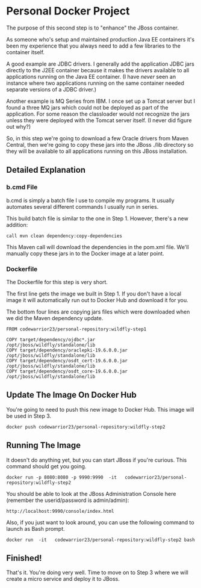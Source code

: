 # Personal Docker Project

The purpose of this second step is to "enhance" the JBoss container.

As someone who's setup and maintained production Java EE containers it's been my experience that you always need to add a few libraries to the container itself.

A good example are JDBC drivers.  I generally add the application JDBC jars directly to the J2EE container because it makes the drivers available to all applications running on the Java EE container.  (I have *never* seen an instance where two applications running on the same container needed separate versions of a JDBC driver.)

Another example is MQ Series from IBM.  I once set up a Tomcat server but I found a three MQ jars which could not be deployed as part of the application.  For some reason the classloader would not recognize the jars unless they were deployed with the Tomcat server itself.  (I never did figure out why?)

So, in this step we're going to download a few Oracle drivers from Maven Central, then we're going to copy these jars into the JBoss ./lib directory so they will be available to all applications running on this JBoss installation.

## Detailed Explanation


###  b.cmd File
b.cmd is simply a batch file I use to compile my programs.  It usually automates several different commands I usually run in series.  

This build batch file is similar to the one in Step 1.  However, there's a new addition:

```text
call mvn clean dependency:copy-dependencies
```

This Maven call will download the dependencies in the pom.xml file.  We'll manually copy these jars in to the Docker image at a later point.


###  Dockerfile
The Dockerfile for this step is very short.

The first line gets the image we built in Step 1.  If you don't have a local image it will automatically run out to Docker Hub and download it for you.

The bottom four lines are copying jars files which were downloaded when we did the Maven dependency update.

```text
FROM codewarrior23/personal-repository:wildfly-step1

COPY target/dependency/ojdbc*.jar              /opt/jboss/wildfly/standalone/lib
COPY target/dependency/oraclepki-19.6.0.0.jar  /opt/jboss/wildfly/standalone/lib
COPY target/dependency/osdt_cert-19.6.0.0.jar  /opt/jboss/wildfly/standalone/lib
COPY target/dependency/osdt_core-19.6.0.0.jar  /opt/jboss/wildfly/standalone/lib
```

## Update The Image On Docker Hub
You're going to need to push this new image to Docker Hub.  This image will be used in Step 3.

```text
docker push codewarrior23/personal-repository:wildfly-step2
```

## Running The Image
It doesn't do anything yet, but you can start JBoss if you're curious.  This command should get you going.

```text
docker run -p 8080:8080 -p 9990:9990  -it   codewarrior23/personal-repository:wildfly-step2
```

You should be able to look at the JBoss Administration Console here (remember the userid/password is admin/admin):

```text
http://localhost:9990/console/index.html
```

Also, if you just want to look around, you can use the following command to launch
as Bash prompt.  

```text
docker run  -it   codewarrior23/personal-repository:wildfly-step2 bash
```

## Finished!
That's it.  You're doing very well.  Time to move on to Step 3 where we will create
a micro service and deploy it to JBoss.
